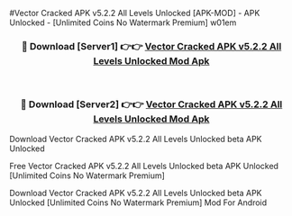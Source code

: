 #Vector Cracked APK v5.2.2 All Levels Unlocked [APK-MOD] - APK Unlocked - [Unlimited Coins No Watermark Premium] w01em



<div align="center">

<h3>🔴 Download [Server1] 👉👉 <a href="https://momento.my/?title=Vector_Cracked_APK_v5.2.2_All_Levels_Unlocked">Vector Cracked APK v5.2.2 All Levels Unlocked Mod Apk</a></h3><br>

<h3>🔴 Download [Server2] 👉👉 <a href="https://momento.my/?title=Vector_Cracked_APK_v5.2.2_All_Levels_Unlocked">Vector Cracked APK v5.2.2 All Levels Unlocked Mod Apk</a></h3>
</div>



Download Vector Cracked APK v5.2.2 All Levels Unlocked beta APK Unlocked

Free Vector Cracked APK v5.2.2 All Levels Unlocked beta APK Unlocked [Unlimited Coins No Watermark Premium]

Download Vector Cracked APK v5.2.2 All Levels Unlocked beta APK Unlocked [Unlimited Coins No Watermark Premium] Mod For Android
